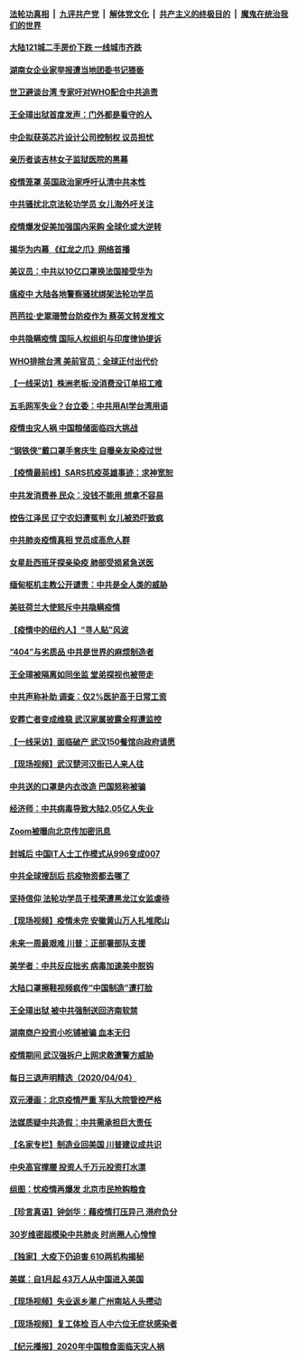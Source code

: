 

####  [法轮功真相](../../../../basic/blob/master/README.md?t=04061630) &nbsp;|&nbsp; [九评共产党](../../../../9ping.md/blob/master/README.md?t=04061630) &nbsp;|&nbsp; [解体党文化](../../../../jtdwh.md/blob/master/README.md?t=04061630)  &nbsp;|&nbsp; [共产主义的终极目的](../../../../gczydzjmd.md/blob/master/README.md?t=04061630) &nbsp;|&nbsp; [魔鬼在统治我们的世界](../../../../mgztzwmdsj.md/blob/master/README.md?t=04061630) 

#### [大陆121城二手房价下跌 一线城市齐跌](../pages/nsc413/n12005941.md?t=04061630) 

#### [湖南女企业家举报遭当地团委书记猥亵](../pages/nsc413/n12006375.md?t=04061630) 

#### [世卫避谈台湾 专家吁对WHO配合中共追责](../pages/nsc413/n11995119.md?t=04061630) 

#### [王全璋出狱首度发声：门外都是看守的人](../pages/nsc413/n12006297.md?t=04061630) 


#### [中企拟获英芯片设计公司控制权 议员担忧](../pages/nsc413/n12005586.md?t=04061630) 

#### [亲历者谈吉林女子监狱医院的黑幕](../pages/nsc413/n12006007.md?t=04061630) 

#### [疫情笼罩 英国政治家呼吁认清中共本性](../pages/nsc413/n12006067.md?t=04061630) 

#### [中共骚扰北京法轮功学员 女儿海外吁关注](../pages/nsc413/n12005990.md?t=04061630) 

#### [疫情爆发促美加强国内采购 全球化或大逆转](../pages/nsc413/n11962171.md?t=04061630) 

#### [揭华为内幕 《红龙之爪》网络首播](../pages/nsc413/n11995865.md?t=04061630) 

#### [美议员：中共以10亿口罩换法国接受华为](../pages/nsc413/n12005890.md?t=04061630) 

#### [瘟疫中 大陆各地警察骚扰绑架法轮功学员](../pages/nsc413/n12005253.md?t=04061630) 

#### [芭芭拉·史翠珊赞台防疫作为 蔡英文转发推文](../pages/nsc413/n12005850.md?t=04061630) 

#### [中共隐瞒疫情 国际人权组织与印度律协提诉](../pages/nsc413/n12005691.md?t=04061630) 

#### [WHO排除台湾 美前官员：全球正付出代价](../pages/nsc413/n12004980.md?t=04061630) 

#### [【一线采访】株洲老板:没消费没订单招工难](../pages/nsc413/n12005831.md?t=04061630) 

#### [五毛网军失业？台立委：中共用AI学台湾用语](../pages/nsc413/n12005047.md?t=04061630) 

#### [疫情虫灾人祸 中国粮储面临四大挑战](../pages/nsc413/n12003145.md?t=04061630) 

#### [“钢铁侠”戴口罩手套庆生 自曝亲友染疫过世](../pages/nsc413/n12005664.md?t=04061630) 

#### [【疫情最前线】SARS抗疫英雄事迹：求神宽恕](../pages/nsc413/n12005435.md?t=04061630) 

#### [中共发消费券 民众：没钱不能用 想拿不容易](../pages/nsc413/n12005749.md?t=04061630) 

#### [控告江泽民 辽宁农妇遭冤判 女儿被恐吓致疯](../pages/nsc413/n12004805.md?t=04061630) 

#### [中共肺炎疫情真相  党员成高危人群](../pages/nsc413/n12005092.md?t=04061630) 

#### [女星赴西班牙探亲染疫 肺部受损紧急送医](../pages/nsc413/n12005398.md?t=04061630) 

#### [缅甸枢机主教公开谴责：中共是全人类的威胁](../pages/nsc413/n12005552.md?t=04061630) 

#### [美驻荷兰大使怒斥中共隐瞒疫情](../pages/nsc413/n12005095.md?t=04061630) 

#### [【疫情中的纽约人】“寻人贴”风波](../pages/nsc413/n12005243.md?t=04061630) 

#### [“404”与劣质品 中共是世界的麻烦制造者](../pages/nsc413/n12005341.md?t=04061630) 

#### [王全璋被隔离如同坐监 堂弟探视也被带走](../pages/nsc413/n12005377.md?t=04061630) 

#### [中共声称补助 调查：仅2%医护高于日常工资](../pages/nsc413/n12005309.md?t=04061630) 

#### [安葬亡者变成维稳 武汉家属披露全程遭监控](../pages/nsc413/n12005210.md?t=04061630) 

#### [【一线采访】面临破产 武汉150餐馆向政府请愿](../pages/nsc413/n12005039.md?t=04061630) 

#### [【现场视频】武汉楚河汉街已人来人往](../pages/nsc413/n12004890.md?t=04061630) 

#### [中共送的口罩是内衣改造 巴国怒称被骗](../pages/nsc413/n12005160.md?t=04061630) 

#### [经济师：中共病毒导致大陆2.05亿人失业](../pages/nsc413/n12004697.md?t=04061630) 

#### [Zoom被曝向北京传加密讯息](../pages/nsc413/n12004669.md?t=04061630) 

#### [封城后 中国IT人士工作模式从996变成007](../pages/nsc413/n12001384.md?t=04061630) 

#### [中共全球搜刮后 抗疫物资都去哪了](../pages/nsc413/n12003757.md?t=04061630) 

#### [坚持信仰 法轮功学员于桂荣遭黑龙江女监虐待](../pages/nsc413/n12001141.md?t=04061630) 

#### [【现场视频】疫情未完 安徽黄山万人扎堆爬山](../pages/nsc413/n12003085.md?t=04061630) 

#### [未来一周最艰难 川普：正部署部队支援](../pages/nsc413/n12004685.md?t=04061630) 

#### [美学者：中共反应拙劣 病毒加速美中脱钩](../pages/nsc413/n12004287.md?t=04061630) 

#### [大陆口罩擦鞋视频疯传“中国制造”遭打脸](../pages/nsc413/n12004163.md?t=04061630) 

#### [王全璋出狱 被中共强制送回济南软禁](../pages/nsc413/n12004253.md?t=04061630) 

#### [湖南商户投资小吃铺被骗 血本无归](../pages/nsc413/n12004498.md?t=04061630) 

#### [疫情期间 武汉强拆户上网求救遭警方威胁](../pages/nsc413/n12004432.md?t=04061630) 

#### [每日三退声明精选（2020/04/04）](../pages/nsc413/n12004443.md?t=04061630) 

#### [双元漫画：北京疫情严重 军队大院管控严格](../pages/nsc413/n12002624.md?t=04061630) 

#### [法媒质疑中共造假：中共需承担巨大责任](../pages/nsc413/n12004088.md?t=04061630) 

#### [【名家专栏】制造业回美国 川普建议成共识](../pages/nsc413/n12004069.md?t=04061630) 

#### [中央高官撑腰 投资人千万元投资打水漂](../pages/nsc413/n12004145.md?t=04061630) 

#### [组图：忧疫情再爆发 北京市民抢购粮食](../pages/nsc413/n12003758.md?t=04061630) 

#### [【珍言真语】钟剑华：藉疫情打压异己 港府负分](../pages/nsc413/n12002649.md?t=04061630) 

#### [30岁维密超模染中共肺炎 时尚圈人心惶惶](../pages/nsc413/n12003574.md?t=04061630) 

#### [【独家】大疫下仍迫害 610两机构揭秘](../pages/nsc413/n11999507.md?t=04061630) 

#### [美媒：自1月起 43万人从中国进入美国](../pages/nsc413/n12004006.md?t=04061630) 

#### [【现场视频】失业返乡潮 广州南站人头攒动](../pages/nsc413/n12003294.md?t=04061630) 

#### [【现场视频】复工体检 百人中六位无症状感染者](../pages/nsc413/n12003293.md?t=04061630) 

#### [【纪元播报】2020年中国粮食面临天灾人祸](../pages/nsc413/n12003614.md?t=04061630) 


